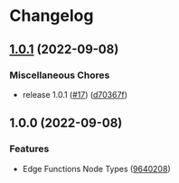# Changelog

## [1.0.1](https://github.com/netlify/edge-functions/compare/v1.0.0...v1.0.1) (2022-09-08)


### Miscellaneous Chores

* release 1.0.1 ([#17](https://github.com/netlify/edge-functions/issues/17)) ([d70367f](https://github.com/netlify/edge-functions/commit/d70367f7e89fc89f94e60f0e0a100b2be116b246))

## 1.0.0 (2022-09-08)


### Features

* Edge Functions Node Types ([9640208](https://github.com/netlify/edge-functions/commit/9640208cb32de78d01775b742ab0a22eff4bd4c3))
